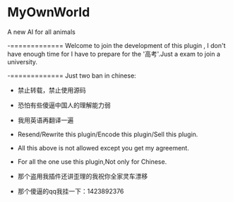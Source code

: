 # MyOwnWorld
A new AI for all animals


-=============
Welcome to join the development of this plugin , I don't have enough time for I have to prepare for the '高考'.Just a exam to join a university.

-=============
Just two ban in chinese:
- 禁止转载，禁止使用源码
- 恐怕有些傻逼中国人的理解能力弱
- 我用英语再翻译一遍
- Resend/Rewrite this plugin/Encode this plugin/Sell this plugin.
- All this above is not allowed except you get my agreement.
- For all the one use this plugin,Not only for Chinese.

- 那个盗用我插件还讲歪理的我祝你全家灵车漂移
- 那个傻逼的qq我挂一下：1423892376
